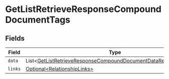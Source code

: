 # GetListRetrieveResponseCompoundDocumentTags


## Fields

| Field                                                                                                                                                          | Type                                                                                                                                                           | Required                                                                                                                                                       | Description                                                                                                                                                    |
| -------------------------------------------------------------------------------------------------------------------------------------------------------------- | -------------------------------------------------------------------------------------------------------------------------------------------------------------- | -------------------------------------------------------------------------------------------------------------------------------------------------------------- | -------------------------------------------------------------------------------------------------------------------------------------------------------------- |
| `data`                                                                                                                                                         | List\<[GetListRetrieveResponseCompoundDocumentDataRelationshipsData](../../models/components/GetListRetrieveResponseCompoundDocumentDataRelationshipsData.md)> | :heavy_minus_sign:                                                                                                                                             | N/A                                                                                                                                                            |
| `links`                                                                                                                                                        | [Optional\<RelationshipLinks>](../../models/components/RelationshipLinks.md)                                                                                   | :heavy_minus_sign:                                                                                                                                             | N/A                                                                                                                                                            |